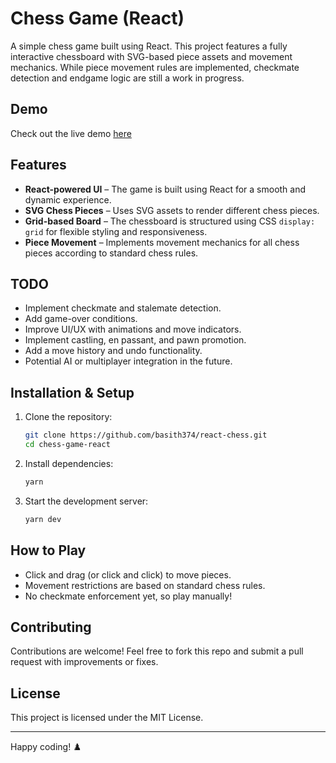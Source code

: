 # Chess Game (React)

A simple chess game built using React. This project features a fully interactive chessboard with SVG-based piece assets and movement mechanics. While piece movement rules are implemented, checkmate detection and endgame logic are still a work in progress.

## Demo

Check out the live demo [here](https://basith374.github.io/react-chess)

## Features

- **React-powered UI** – The game is built using React for a smooth and dynamic experience.
- **SVG Chess Pieces** – Uses SVG assets to render different chess pieces.
- **Grid-based Board** – The chessboard is structured using CSS `display: grid` for flexible styling and responsiveness.
- **Piece Movement** – Implements movement mechanics for all chess pieces according to standard chess rules.

## TODO

- Implement checkmate and stalemate detection.
- Add game-over conditions.
- Improve UI/UX with animations and move indicators.
- Implement castling, en passant, and pawn promotion.
- Add a move history and undo functionality.
- Potential AI or multiplayer integration in the future.

## Installation & Setup

1. Clone the repository:
   ```sh
   git clone https://github.com/basith374/react-chess.git
   cd chess-game-react
   ```
2. Install dependencies:
   ```sh
   yarn
   ```
3. Start the development server:
   ```sh
   yarn dev
   ```

## How to Play

- Click and drag (or click and click) to move pieces.
- Movement restrictions are based on standard chess rules.
- No checkmate enforcement yet, so play manually!

## Contributing

Contributions are welcome! Feel free to fork this repo and submit a pull request with improvements or fixes.

## License

This project is licensed under the MIT License.

---

Happy coding! ♟️

